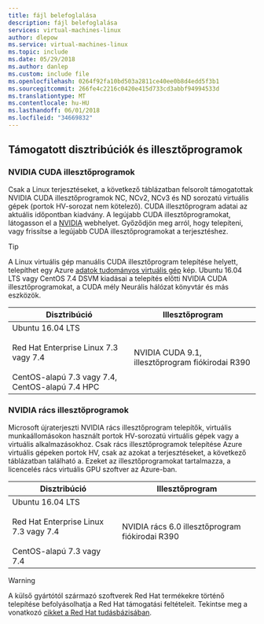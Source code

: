 ```yaml
---
title: fájl belefoglalása
description: fájl belefoglalása
services: virtual-machines-linux
author: dlepow
ms.service: virtual-machines-linux
ms.topic: include
ms.date: 05/29/2018
ms.author: danlep
ms.custom: include file
ms.openlocfilehash: 0264f92fa10bd503a2811ce40ee0b8d4edd5f3b1
ms.sourcegitcommit: 266fe4c2216c0420e415d733cd3abbf94994533d
ms.translationtype: MT
ms.contentlocale: hu-HU
ms.lasthandoff: 06/01/2018
ms.locfileid: "34669832"
---
```

## <a name="supported-distributions-and-drivers"></a>Támogatott disztribúciók és illesztőprogramok

### <a name="nvidia-cuda-drivers"></a>NVIDIA CUDA illesztőprogramok

Csak a Linux terjesztéseket, a következő táblázatban felsorolt támogatottak NVIDIA CUDA illesztőprogramok NC, NCv2, NCv3 és ND sorozatú virtuális gépek (portok HV-sorozat nem kötelező). CUDA illesztőprogram adatai az aktuális időpontban kiadvány. A legújabb CUDA illesztőprogramokat, látogasson el a [NVIDIA](https://developer.nvidia.com/cuda-zone) webhelyet. Győződjön meg arról, hogy telepíteni, vagy frissítse a legújabb CUDA illesztőprogramokat a terjesztéshez. 

> [!TIP]
> A Linux virtuális gép manuális CUDA illesztőprogram telepítése helyett, telepíthet egy Azure [adatok tudományos virtuális gép](../articles/machine-learning/data-science-virtual-machine/overview.md) kép. Ubuntu 16.04 LTS vagy CentOS 7.4 DSVM kiadásai a telepítés előtti NVIDIA CUDA illesztőprogramokat, a CUDA mély Neurális hálózat könyvtár és más eszközök.

| Disztribúció | Illesztőprogram |
| --- | -- | 
| Ubuntu 16.04 LTS<br/><br/> Red Hat Enterprise Linux 7.3 vagy 7.4<br/><br/> CentOS-alapú 7.3 vagy 7.4, CentOS-alapú 7.4 HPC | NVIDIA CUDA 9.1, illesztőprogram fiókirodai R390 |

### <a name="nvidia-grid-drivers"></a>NVIDIA rács illesztőprogramok

Microsoft újraterjeszti NVIDIA rács illesztőprogram telepítők, virtuális munkaállomásokon használt portok HV-sorozatú virtuális gépek vagy a virtuális alkalmazásokhoz. Csak rács illesztőprogramok telepítése Azure virtuális gépeken portok HV, csak az azokat a terjesztéseket, a következő táblázatban található a. Ezeket az illesztőprogramokat tartalmazza, a licencelés rács virtuális GPU szoftver az Azure-ban.

| Disztribúció | Illesztőprogram |
| --- | -- |
| Ubuntu 16.04 LTS<br/><br/>Red Hat Enterprise Linux 7.3 vagy 7.4<br/><br/>CentOS-alapú 7.3 vagy 7.4 | NVIDIA rács 6.0 illesztőprogram fiókirodai R390|



> [!WARNING] 
> A külső gyártótól származó szoftverek Red Hat termékekre történő telepítése befolyásolhatja a Red Hat támogatási feltételeit. Tekintse meg a vonatkozó [cikket a Red Hat tudásbázisában](https://access.redhat.com/articles/1067).
>
